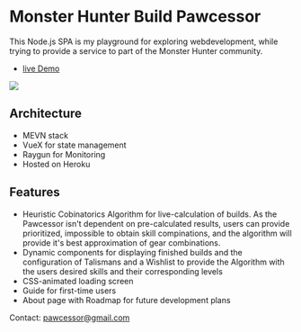 # Monster Hunter Build Pawcessor

This Node.js SPA is my playground for exploring webdevelopment, while trying to provide a service to part of the Monster Hunter community.

- [live Demo](https://mhbuildpawcessor.com/)

![](https://github.com/Gepolter/mhGoApp/blob/master/mh-go-front/src/assets/Build-Example.png)

## Architecture

- MEVN stack
- VueX for state management
- Raygun for Monitoring
- Hosted on Heroku

## Features

- Heuristic Cobinatorics Algorithm for live-calculation of builds. As the Pawcessor isn't dependent on pre-calculated results, users can provide prioritized, impossible to obtain skill compinations, and the algorithm will provide it's best approximation of gear combinations.
- Dynamic components for displaying finished builds and the configuration of Talismans and a Wishlist to provide the Algorithm with the users desired skills and their corresponding levels
- CSS-animated loading screen
- Guide for first-time users
- About page with Roadmap for future development plans

Contact: pawcessor@gmail.com


